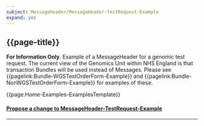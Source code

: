 ```yaml
---
subject: MessageHeader/MessageHeader-TestRequest-Example
expand: yes
---
```



## {{page-title}}

**For Information Only**. Example of a MessageHeader for a genomic test request. The current view of the Genomics Unit within NHS England is that transaction Bundles will be used instead of Messages. Please see {{pagelink:Bundle-WGSTestOrderForm-Example}} and {{pagelink:Bundle-NonWGSTestOrderForm-Example}} for examples of these.


{{page:Home-Examples-ExamplesTemplate}}



<div id="Feedback" class="tabcontent">
<h4><a href='https://simplifier.net/NHS-Digital-FHIR-Genomics-Implementation-Guide/MessageHeader-MessageHeader-TestRequest-Example/~issues?level=File' target="_blank">Propose a change to MessageHeader-TestRequest-Example</a></h4>
</div>

---